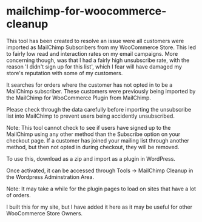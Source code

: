 # mailchimp-for-woocommerce-cleanup
This tool has been created to resolve an issue were all customers were imported as MailChimp Subscribers from my WooCommerce Store. This led to fairly low read and interaction rates on my email campaigns. More concerning though, was that I had a fairly high unsubscribe rate, with the reason 'I didn't sign up for this list', which I fear will have damaged my store's reputation with some of my customers.

It searches for orders where the customer has not opted in to be a MailChimp subscriber. These customers were previously being imported by the MailChimp for WooCommerce Plugin from MailChimp.

Please check through the data carefully before importing the unsubscribe list into MailChimp to prevent users being accidently unsubscribed.

Note: This tool cannot check to see if users have signed up to the MailChimp using any other method than the Subscribe option on your checkout page. If a customer has joined your mailing list through another method, but then not opted in during checkout, they will be removed.

To use this, download as a zip and import as a plugin in WordPress.

Once activated, it can be accessed through Tools -> MailChimp Cleanup in the Wordpress Adminstration Area.

Note: It may take a while for the plugin pages to load on sites that have a lot of orders.

I built this for my site, but I have added it here as it may be useful for other WooCommerce Store Owners. 
